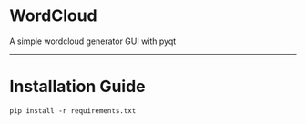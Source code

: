 # WordCloud
A simple wordcloud generator GUI with pyqt
***
# Installation Guide
`pip install -r requirements.txt`
